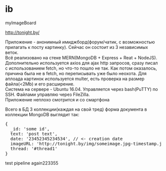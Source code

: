 # ib
myImageBoard

http://tonight.by/

Приложение - анонимный имиджборд(форум/чатик, с возможностью прилагать к посту картинку). Сейчас он состоит из 3 независимых веток.<br>
Всё реализовано на стеке MERN(MongoDB + Express + Reat + NodeJS). Дополнительно используется axios для ajax http запросов, сразу писал с использованием fetch, но что-то пошло не так. Как потом оказалось, причина была не в fetch, но переписывать уже было неохота. Для аплоада картинок используется multer, есть проверка на размер файла(<2Mb) и его расширение.<br>
Система на сервере - Ubuntu 16.04. Управляется через bash(PuTTY) по SSH. Файлами управляю через FileZilla.<br>
Приложение неплохо смотрится и со смартфона<br>

Всего в БД 3 коллекции(каждая на свой тред) форма документа в коллекции MongoDB выглядит так:
<pre>
{
  _id: 'some id',
  text: 'post text',
  date: '23452345234534', // <- creation date
  imageURL: 'http://tonight.by/img/someimage.jpg-timestamp.jpg', 
  thread: '#thread1'
}
</pre>
test pipeline again223355
